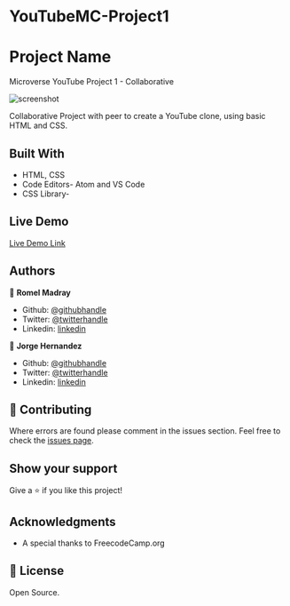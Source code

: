 # YouTubeMC-Project1
# Project Name
Microverse YouTube Project 1 - Collaborative

![screenshot](./app_screenshot.png)

Collaborative Project with peer to create a YouTube clone, using basic HTML and CSS. 

## Built With

- HTML, CSS
- Code Editors- Atom and VS Code 
- CSS Library- 

## Live Demo

[Live Demo Link](https://livedemo.com)


## Authors

👤 **Romel Madray**

- Github: [@githubhandle](https://github.com/githubhandle)
- Twitter: [@twitterhandle](https://twitter.com/twitterhandle)
- Linkedin: [linkedin](https://www.linkedin.com/in/romel-madray-714b86196/?originalSubdomain=tt)

👤 **Jorge Hernandez**

- Github: [@githubhandle](https://github.com/Jhdezj)
- Twitter: [@twitterhandle](https://twitter.com/twitterhandle)
- Linkedin: [linkedin](https://linkedin.com/linkedinhandle)

## 🤝 Contributing

Where errors are found please comment in the issues section.
Feel free to check the [issues page](issues/).

## Show your support

Give a ⭐️ if you like this project!

## Acknowledgments

- A special thanks to FreecodeCamp.org


## 📝 License
Open Source. 

